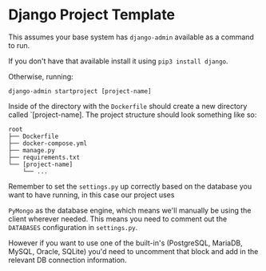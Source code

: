 # Django Project Template

This assumes your base system has `django-admin` available as a command to run.

If you don't have that available install it using `pip3 install django`.

Otherwise, running:

`django-admin startproject [project-name]`

Inside of the directory with the `Dockerfile` should create a new directory called `[project-name]. The project structure should look something like so:

```
root
├── Dockerfile
├── docker-compose.yml
├── manage.py
├── requirements.txt
└── [project-name] 
    └── ...
```

Remember to set the `settings.py` up correctly based on the database you want to have running, in this case our project uses

`PyMongo` as the database engine, which means we'll manually be using the client wherever needed. This means you need to comment out the `DATABASES` configuration in `settings.py`.

However if you want to use one of the built-in's (PostgreSQL, MariaDB, MySQL, Oracle, SQLite) you'd need to uncomment that block and add in the relevant DB connection information.
